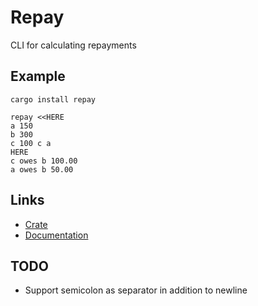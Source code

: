 Repay
=====

CLI for calculating repayments

Example
-------

    cargo install repay

    repay <<HERE
    a 150
    b 300
    c 100 c a
    HERE
    c owes b 100.00
    a owes b 50.00

Links
-----

 * [Crate](https://crates.io/crates/repay)
 * [Documentation](https://docs.rs/repay)

TODO
----

 * Support semicolon as separator in addition to newline

